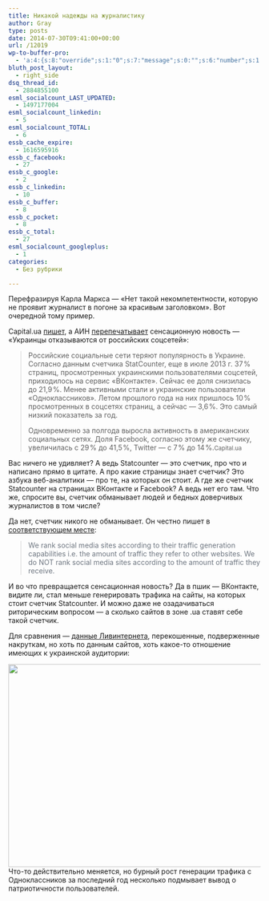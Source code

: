 ```yaml
---
title: Никакой надежды на журналистику
author: Gray
type: posts
date: 2014-07-30T09:41:00+00:00
url: /12019
wp-to-buffer-pro:
  - 'a:4:{s:8:"override";s:1:"0";s:7:"message";s:0:"";s:6:"number";s:1:"1";s:16:"alternateMessage";s:0:"";}'
bluth_post_layout:
  - right_side
dsq_thread_id:
  - 2884855100
esml_socialcount_LAST_UPDATED:
  - 1497177004
esml_socialcount_linkedin:
  - 5
esml_socialcount_TOTAL:
  - 6
essb_cache_expire:
  - 1616595916
essb_c_facebook:
  - 27
essb_c_google:
  - 2
essb_c_linkedin:
  - 10
essb_c_buffer:
  - 8
essb_c_pocket:
  - 8
essb_c_total:
  - 27
esml_socialcount_googleplus:
  - 1
categories:
  - Без рубрики

---
```








Перефразируя Карла Маркса — &#171;Нет такой некомпетентности, которую не проявит журналист в погоне за красивым заголовком&#187;. Вот очередной тому пример.

Capital.ua [пишет][1], а АИН [перепечатывает][2] сенсационную новость — &#171;Украинцы отказываются от российских соцсетей&#187;:

> Российские социальные сети теряют популярность в Украине. Согласно данным счетчика StatCounter, еще в июле 2013 г. 37 % страниц, просмотренных украинскими пользователями соцсетей, приходилось на сервис «ВКонтакте». Сейчас ее доля снизилась до 21,9 %. Менее активными стали и украинские пользователи «Одноклассников». Летом прошлого года на них пришлось 10 % просмотренных в соцсетях страниц, а сейчас — 3,6 %. Это самый низкий показатель за год.
> 
> Одновременно за полгода выросла активность в американских социальных сетях. Доля Facebook, согласно этому же счетчику, увеличилась с 29 % до 41,5 %, Twitter — c 7 % до 14 %.<small>Capital.ua</small>

Вас ничего не удивляет? А ведь Statcounter — это счетчик, про что и написано прямо в цитате. А про какие страницы знает счетчик? Это азбука веб-аналитики — про те, на которых он стоит. А где же счетчик Statcounter на страницах ВКонтакте и Facebook? А ведь нет его там. Что же, спросите вы, счетчик обманывает людей и бедных доверчивых журналистов в том числе?

Да нет, счетчик никого не обманывает. Он честно пишет в [соответствующем месте][3]:

> <span style="color: #6e7680;">We rank social media sites according to their traffic generation capabilities i.e. the amount of traffic they refer to other websites. We do NOT rank social media sites according to the amount of traffic they receive.</span>

И во что превращается сенсационная новость? Да в пшик — ВКонтакте, видите ли, стал меньше генерировать трафика на сайты, на которых стоит счетчик Statcounter. И можно даже не озадачиваться риторическим вопросом — а сколько сайтов в зоне .ua ставят себе такой счетчик.

Для сравнения — [данные Ливинтернета][4], перекошенные, подверженные накруткам, но хоть по данным сайтов, хоть какое-то отношение имеющих к украинской аудитории:

<img data-attachment-id="12020" data-permalink="https://blognot.co/12019/liveinternet-social_mh8zor" data-orig-file="https://i2.wp.com/blognot.co/wp-content/uploads/http://res.cloudinary.com/blognot/image/upload/v1406713238/liveinternet-social_mh8zor.png?fit=520%2C405&ssl=1" data-orig-size="520,405" data-comments-opened="1" data-image-meta="{&quot;aperture&quot;:&quot;0&quot;,&quot;credit&quot;:&quot;&quot;,&quot;camera&quot;:&quot;&quot;,&quot;caption&quot;:&quot;&quot;,&quot;created_timestamp&quot;:&quot;0&quot;,&quot;copyright&quot;:&quot;&quot;,&quot;focal_length&quot;:&quot;0&quot;,&quot;iso&quot;:&quot;0&quot;,&quot;shutter_speed&quot;:&quot;0&quot;,&quot;title&quot;:&quot;liveinternet-social_mh8zor&quot;}" data-image-title="liveinternet-social_mh8zor" data-image-description="" data-medium-file="https://i2.wp.com/blognot.co/wp-content/uploads/http://res.cloudinary.com/blognot/image/upload/v1406713238/liveinternet-social_mh8zor.png?fit=300%2C234&ssl=1" data-large-file="https://i2.wp.com/blognot.co/wp-content/uploads/http://res.cloudinary.com/blognot/image/upload/v1406713238/liveinternet-social_mh8zor.png?fit=520%2C405&ssl=1" class="aligncenter wp-image-12020" src="https://i2.wp.com/res.cloudinary.com/blognot/image/upload/v1406713238/liveinternet-social_mh8zor.png?resize=520%2C405&#038;ssl=1" alt="" width="520" height="405" data-recalc-dims="1" /> Что-то действительно меняется, но бурный рост генерации трафика с Одноклассников за последний год несколько подмывает вывод о патриотичности пользователей.

 [1]: http://www.capital.ua/ru/publication/26010-smena-interesov-ukraintsy-otkazyvayutsya-ot-rossiyskikh-sotssetey-v-polzu-zapadnykh
 [2]: http://ain.ua/2014/07/30/534726
 [3]: http://gs.statcounter.com/faq#social-media-methodology
 [4]: http://www.liveinternet.ru/stat/ru/socials.html?slice=ukr;period=month
